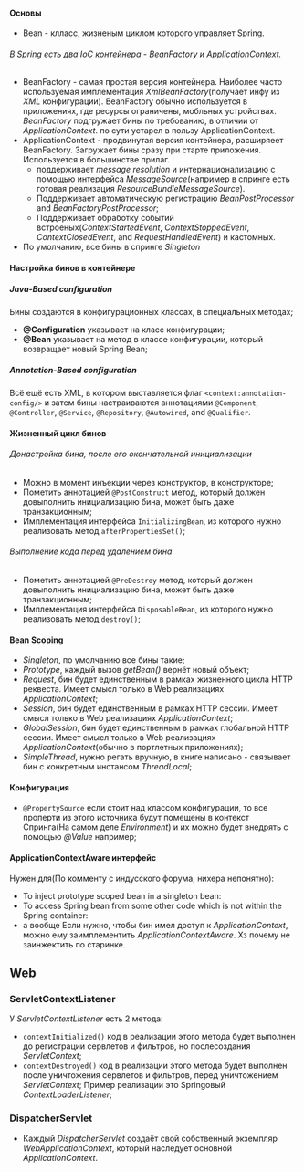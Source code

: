 #### Основы
- Bean - клласс, жизненым циклом которого управляет Spring.
###### В Spring есть два IoC контейнера -  _BeanFactory_ и _ApplicationContext_.
- BeanFactory - самая простая версия контейнера. Наиболее часто используемая имплементация _XmlBeanFactory_(получает инфу из _XML_ конфигурации).
    BeanFactory обычно используется в приложениях, где ресурсы ограничены, мобльных устройствах. _BeanFactory_ подгружает бины по требованию, в отличии от _ApplicationContext_.
    по сути устарел в пользу ApplicationContext.
- ApplicationContext - продвинутая версия контейнера, расширяеет BeanFactory. Загружает бины сразу при старте приложения. Используется в большинстве прилаг. 
    - поддерживает _message resolution_ и интернационализацию с помощью интерфейса _MessageSource_(например в спринге есть готовая реализация  _ResourceBundleMessageSource_).
    - Поддерживает автоматическую регистрацию _BeanPostProcessor_ and _BeanFactoryPostProcessor_;
    - Поддерживает обработку событий встроеных(_ContextStartedEvent_, _ContextStoppedEvent_, _ContextClosedEvent_, and _RequestHandledEvent_) и кастомных.
- По умолчанию, все бины в спринге _Singleton_

#### Настройка бинов в контейнере
##### Java-Based configuration
Бины создаются в конфигурационных классах, в специальных методах;
- **@Configuration** указывает на класс конфигурации;
- **@Bean** указывает на метод в классе конфигурации, который возвращает новый Spring Bean;
##### Annotation-Based configuration 
Всё ещё есть XML, в котором выставляется флаг `<context:annotation-config/>` и затем бины настраиваются аннотациями `@Component`, `@Controller`, `@Service`,
 `@Repository`, `@Autowired`, and `@Qualifier`.
#### Жизненный цикл бинов
###### Донастройка бина, после его окончательной инициализации
- Можно в момент инъекции через конструктор, в конструкторе;
- Пометить аннотацией `@PostConstruct` метод, который должен довыполнить инициализацию бина, может быть даже транзакционным;
- Имплементация интерфейса `InitializingBean`, из которого нужно реализовать метод `afterPropertiesSet()`;
###### Выполнение кода перед удалением бина
- Пометить аннотацией `@PreDestroy` метод, который должен довыполнить инициализацию бина, может быть даже транзакционным;
- Имплементация интерфейса `DisposableBean`, из которого нужно реализовать метод `destroy()`;
#### Bean Scoping
- _Singleton_, по умолчанию все бины такие;
- _Prototype_, каждый вызов _getBean()_ вернёт новый объект;
- _Request_, бин будет единственным в рамках жизненного цикла HTTP реквеста. Имеет смысл только в Web реализациях _ApplicationContext_;
- _Session_, бин будет единственным в рамках HTTP сессии. Имеет смысл только в Web реализациях _ApplicationContext_;
- _GlobalSession_, бин будет единственным в рамках глобальной HTTP сессии. Имеет смысл только в Web реализациях _ApplicationContext_(обычно в портлетных приложениях);
- _SimpleThread_, нужно регать вручную, в книге написано - связывает бин с конкретным инстансом _ThreadLocal_;
#### Конфигурация
- `@PropertySource` если стоит над классом конфигурации, то все проперти из этого источника будут помещены в контекст Спринга(На самом деле _Environment_) и их можно будет внедрять с помощью _@Value_ например;
#### ApplicationContextAware интерфейс
Нужен для(По комменту с индусского форума, нихера непонятно): 
- To inject prototype scoped bean in a singleton bean:
- To access Spring bean from some other code which is not within the Spring container:
- а вообще Если нужно, чтобы бин имел доступ к _ApplicationContext_, можно ему заимплементить _ApplicationContextAware_. Хз почему не заинжектить по старинке.
## Web
### ServletContextListener
У _ServletContextListener_ есть 2 метода:
 - `contextInitialized()` код в реализации этого метода будет выполнен до регистрации сервлетов и фильтров, но послесоздания _ServletContext_;
 - `contextDestroyed()` код в реализации этого метода будет выполнен после уничтожения сервлетов и фильтров, перед уничтожением _ServletContext_;
Пример реализации это Springовый _ContextLoaderListener_;
### DispatcherServlet
- Каждый _DispatcherServlet_ создаёт свой собственный экземпляр _WebApplicationContext_, который наследует основной _ApplicationContext_.